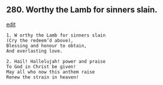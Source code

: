
## 280.  Worthy the Lamb for sinners slain.
[edit](https://docs.google.com/document/d/1ggY3ZK%2D2tsRx67nkEjyyqkOzyPEt3gWE/edit?mode=html)



    1. W orthy the Lamb for sinners slain 
    (Cry the redeem’d above),
    Blessing and honour to obtain,
    And everlasting love.

    2. Hail! Hallelujah! power and praise 
    To God in Christ be given!
    May all who now this anthem raise 
    Renew the strain in heaven!
